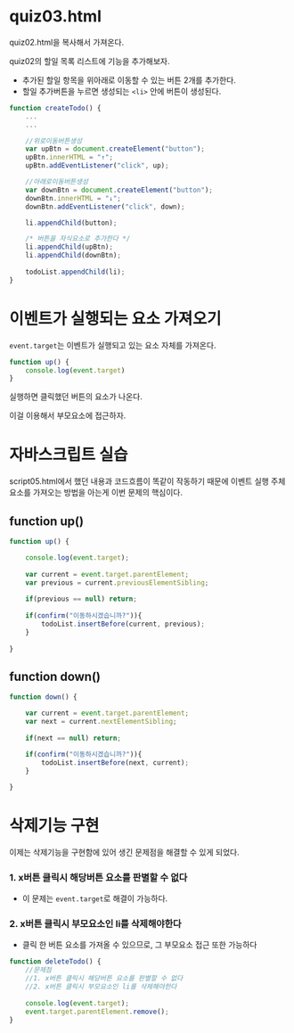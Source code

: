 # quiz03.html
quiz02.html을 복사해서 가져온다.

quiz02의 할일 목록 리스트에 기능을 추가해보자.

* 추가된 할일 항목을 위아래로 이동할 수 있는 버튼 2개를 추가한다.
* 할일 추가버튼을 누르면 생성되는 ```<li>``` 안에 버튼이 생성된다.

```javascript
function createTodo() {
    ...
    ...

    //위로이동버튼생성
    var upBtn = document.createElement("button");
    upBtn.innerHTML = "↑";
    upBtn.addEventListener("click", up);

    //아래로이동버튼생성
    var downBtn = document.createElement("button");
    downBtn.innerHTML = "↓";
    downBtn.addEventListener("click", down);

    li.appendChild(button);

    /* 버튼을 자식요소로 추가한다 */
    li.appendChild(upBtn);
    li.appendChild(downBtn);
    
    todoList.appendChild(li);
}
```

# 이벤트가 실행되는 요소 가져오기
```event.target```는 이벤트가 실행되고 있는 요소 자체를 가져온다.
```javascript
function up() {
    console.log(event.target)
}
```
실행하면 클릭했던 버튼의 요소가 나온다.

이걸 이용해서 부모요소에 접근하자.

# 자바스크립트 실습
script05.html에서 했던 내용과 코드흐름이 똑같이 작동하기 때문에 이벤트 실행 주체 요소를 가져오는 방법을 아는게 이번 문제의 핵심이다.
## function up()
```javascript
function up() {

    console.log(event.target); 
    
    var current = event.target.parentElement;
    var previous = current.previousElementSibling;
    
    if(previous == null) return;
    
    if(confirm("이동하시겠습니까?")){
        todoList.insertBefore(current, previous);
    }
    
}
```

## function down()
```javascript
function down() {

    var current = event.target.parentElement;
    var next = current.nextElementSibling;
    
    if(next == null) return;
    
    if(confirm("이동하시겠습니까?")){
        todoList.insertBefore(next, current);
    }

}
```

# 삭제기능 구현
이제는 삭제기능을 구현함에 있어 생긴 문제점을 해결할 수 있게 되었다.
### 1. x버튼 클릭시 해당버튼 요소를 판별할 수 없다

- 이 문제는 ```event.target```로 해결이 가능하다.

### 2. x버튼 클릭시 부모요소인 li를 삭제해야한다
- 클릭 한 버튼 요소를 가져올 수 있으므로, 그 부모요소 접근 또한 가능하다

```javascript
function deleteTodo() {
    //문제점
    //1. x버튼 클릭시 해당버튼 요소를 판별할 수 없다
    //2. x버튼 클릭시 부모요소인 li를 삭제해야한다
    
    console.log(event.target);
    event.target.parentElement.remove();
}
```
